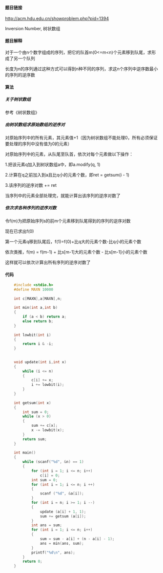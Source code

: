 #### 题目链接

http://acm.hdu.edu.cn/showproblem.php?pid=1394

Inversion Number, 树状数组

#### 题目解释

对于一个由n个数字组成的序列，把它的队首m(0<=m<n)个元素移到队尾，求形成了另一个队列

长度为n的序列通过这种方式可以得到n种不同的序列，求这n个序列中逆序数最小的序列的逆序数


#### 算法

##### 关于树状数组

参考《树状数组》

##### 由树状数组求原始数组的逆序对

对原始序列中的所有元素，其元素值+1（因为树状数组不能处理0，所有必须保证要处理的序列中没有值为0的元素）

对原始序列中的元素，从队尾至队首，依次对每个元素做以下操作：

1.把该元素q加入到树状数组a中，即a.modify(q, 1)

2.计算在q之前加入到a且比q小的元素个数，即ret = getsum(i - 1)

3.该序列的逆序对数 += ret

当序列中的元素全部处理完，就能计算出该序列的逆序对数了

##### 依次求各种序列的逆序对数

令f(m)为把原始序列s的前m个元素移到队尾得到的序列的逆序对数

现在已求出f(0)

第一个元素q移到队尾后，f(1)=f(0)+比q大的元素个数-比q小的元素个数

依次类推，f(m) = f(m-1) + 比s[m-1]大的元素个数 - 比s[m-1]小的元素个数

这样就可以依次计算出所有序列的逆序对数了

#### 代码

```c++
    #include <stdio.h>  
    #define MAXN 10000  
      
    int c[MAXN],a[MAXN],n;  
      
    int min(int a,int b)  
    {  
        if (a < b) return a;  
        else return b;  
    }  
      
    int lowbit(int i)  
    {  
        return i & -i;  
    }  
      
      
    void update(int i,int x)  
    {  
        while (i <= n)  
        {  
            c[i] += x;  
            i += lowbit(i);  
        }  
    }  
      
    int getsum(int x)  
    {  
        int sum = 0;  
        while (x > 0)  
        {  
            sum += c[x];  
            x -= lowbit(x);  
        }  
        return sum;  
    }  
      
    int main()  
    {  
        while (scanf("%d", &n) == 1)  
        {  
            for (int i = 1; i <= n; i++)  
                c[i] = 0;  
            int sum = 0;  
            for (int i = 1; i <= n; i ++)  
            {  
                scanf ("%d", &a[i]);  
            }  
            for (int i = n; i >= 1; i --)  
            {  
                update (a[i] + 1, 1);  
                sum += getsum (a[i]);  
            }  
            int ans = sum;  
            for (int i = 1; i <= n; i++)  
            {  
                sum = sum - a[i] + (n - a[i] - 1);  
                ans = min(ans, sum);  
            }  
            printf("%d\n", ans);  
        }  
        return 0;  
    }  
```
